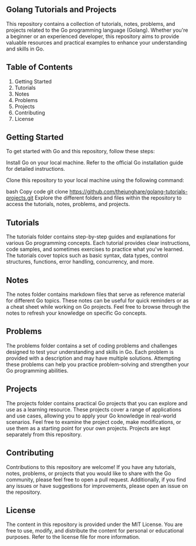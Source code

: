 ## Golang Tutorials and Projects

This repository contains a collection of tutorials, notes, problems, and projects related to the Go programming language (Golang). Whether you're a beginner or an experienced developer, this repository aims to provide valuable resources and practical examples to enhance your understanding and skills in Go.

## Table of Contents

1. Getting Started
2. Tutorials
3. Notes
4. Problems
5. Projects
6. Contributing
7. License

## Getting Started

To get started with Go and this repository, follow these steps:

Install Go on your local machine. Refer to the official Go installation guide for detailed instructions.

Clone this repository to your local machine using the following command:

bash
Copy code
git clone https://github.com/thejunghare/golang-tutorials-projects.git
Explore the different folders and files within the repository to access the tutorials, notes, problems, and projects.

## Tutorials

The tutorials folder contains step-by-step guides and explanations for various Go programming concepts. Each tutorial provides clear instructions, code samples, and sometimes exercises to practice what you've learned. The tutorials cover topics such as basic syntax, data types, control structures, functions, error handling, concurrency, and more.

## Notes

The notes folder contains markdown files that serve as reference material for different Go topics. These notes can be useful for quick reminders or as a cheat sheet while working on Go projects. Feel free to browse through the notes to refresh your knowledge on specific Go concepts.

## Problems

The problems folder contains a set of coding problems and challenges designed to test your understanding and skills in Go. Each problem is provided with a description and may have multiple solutions. Attempting these problems can help you practice problem-solving and strengthen your Go programming abilities.

## Projects

The projects folder contains practical Go projects that you can explore and use as a learning resource. These projects cover a range of applications and use cases, allowing you to apply your Go knowledge in real-world scenarios. Feel free to examine the project code, make modifications, or use them as a starting point for your own projects. Projects are kept separately from this repository.

## Contributing

Contributions to this repository are welcome! If you have any tutorials, notes, problems, or projects that you would like to share with the Go community, please feel free to open a pull request. Additionally, if you find any issues or have suggestions for improvements, please open an issue on the repository.

## License

The content in this repository is provided under the MIT License. You are free to use, modify, and distribute the content for personal or educational purposes. Refer to the license file for more information.
